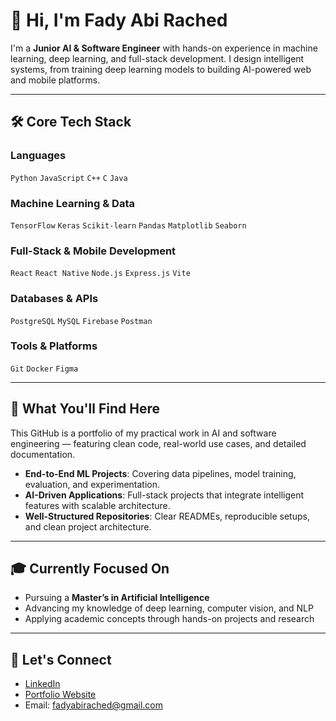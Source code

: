 # 👋 Hi, I'm Fady Abi Rached

I'm a **Junior AI & Software Engineer** with hands-on experience in machine learning, deep learning, and full-stack development. I design intelligent systems, from training deep learning models to building AI-powered web and mobile platforms.

---

## 🛠️ Core Tech Stack

### Languages  
`Python` `JavaScript` `C++` `C` `Java`

### Machine Learning & Data  
`TensorFlow` `Keras` `Scikit-learn` `Pandas` `Matplotlib` `Seaborn`

### Full-Stack & Mobile Development  
`React` `React Native` `Node.js` `Express.js` `Vite`

### Databases & APIs  
`PostgreSQL` `MySQL` `Firebase` `Postman`

### Tools & Platforms  
`Git` `Docker` `Figma`

---

## 🚀 What You'll Find Here

This GitHub is a portfolio of my practical work in AI and software engineering — featuring clean code, real-world use cases, and detailed documentation.

- **End-to-End ML Projects**: Covering data pipelines, model training, evaluation, and experimentation.
- **AI-Driven Applications**: Full-stack projects that integrate intelligent features with scalable architecture.
- **Well-Structured Repositories**: Clear READMEs, reproducible setups, and clean project architecture.

---

## 🎓 Currently Focused On

- Pursuing a **Master’s in Artificial Intelligence**
- Advancing my knowledge of deep learning, computer vision, and NLP
- Applying academic concepts through hands-on projects and research

---

## 🤝 Let's Connect

- [LinkedIn](https://linkedin.com/in/fadyabirached)
- [Portfolio Website](https://fady-abi-rached.onrender.com)
- Email: fadyabirached@gmail.com
